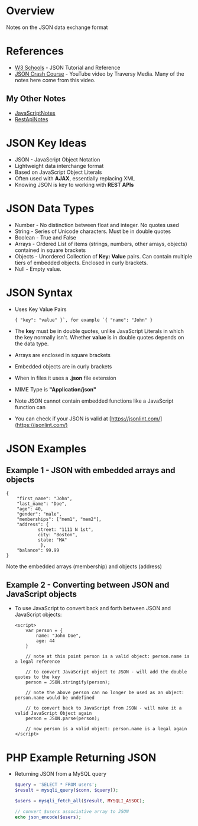 # Overview

Notes on the JSON data exchange format

# References

* [W3 Schools](https://www.w3schools.com/js/js_json_intro.asp) - JSON Tutorial and Reference
* [JSON Crash Course](https://www.youtube.com/watch?v=wI1CWzNtE-M) - YouTube video by Traversy Media.  Many of the notes here come from this video.

## My Other Notes

* [JavaScriptNotes](https://github.com/GitLeeRepo/JavaScriptNotes/blob/master/JavaScriptNotes.md#overview)
* [RestApiNotes](https://github.com/GitLeeRepo/RestApiNotes/blob/master/RestApiNotes.md#overview)

# JSON Key Ideas

* JSON - JavaScript Object Notation
* Lightweight data interchange format
* Based on JavaScript Object Literals
* Often used with **AJAX**, essentially replacing XML
* Knowing JSON is key to working with **REST APIs**

# JSON Data Types

* Number - No distinction between float and integer. No quotes used
* String - Series of Unicode characters.  Must be in double quotes
* Boolean - True and False
* Arrays - Ordered List of items (strings, numbers, other arrays, objects) contained in square brackets
* Objects - Unordered Collection of **Key: Value** pairs. Can contain multiple tiers of embedded objects.  Enclosed in curly brackets.
* Null - Empty value.

# JSON Syntax

* Uses Key Value Pairs

	```
	{ "key": "value" }`, for example `{ "name": "John" }
	```

* The **key** must be in double quotes, unlike JavaScript Literals in which the key normally isn't.  Whether **value** is in double quotes depends on the data type.

* Arrays are enclosed in square brackets

* Embedded objects are in curly brackets

* When in files it uses a **.json** file extension

* MIME Type is **"Application/json"**

* Note JSON cannot contain embedded functions like a JavaScript function can

* You can check if your JSON is valid at [https://jsonlint.com/](https://jsonlint.com/)

# JSON Examples

## Example 1 - JSON with embedded arrays and objects

```
{
	"first_name": "John",
	"last_name": "Doe",
	"age": 40,
	"gender": "male",
	"memberships": ["mem1", "mem2"],
	"address": {
			street: "1111 N 1st",
			city: "Boston",
			state: "MA"
			 },
	"balance": 99.99
}
``` 
Note the embedded arrays (membership) and objects (address)

## Example 2 - Converting between JSON and JavaScript objects

* To use JavaScript to convert back and forth between JSON and JavaScript objects:

	```
	<script>
		var person = {
			name: "John Doe",
			age: 44
		}

		// note at this point person is a valid object: person.name is a legal reference

		// to convert JavaScript object to JSON - will add the double quotes to the key
		person = JSON.stringify(person);

		// note the above person can no longer be used as an object: person.name would be undefined

		// to convert back to JavaScript from JSON - will make it a valid JavaScript Object again
		person = JSON.parse(person);

		// now person is a valid object: person.name is a legal again	
	</script>
	```

# PHP Example Returning JSON

* Returning JSON from a MySQL query

	```php
	$query = 'SELECT * FROM users';
	$result = mysqli_query($conn, $query));

	$users = mysqli_fetch_all($result, MYSQLI_ASSOC);

	// convert $users associative array to JSON
	echo json_encode($users);
	```

